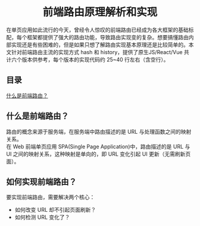 # <center>前端路由原理解析和实现</center>
在单页应用如此流行的今天，曾经令人惊叹的前端路由已经成为各大框架的基础标配，每个框架都提供了强大的路由功能，导致路由实现变的复杂。想要搞懂路由内部实现还是有些困难的，但是如果只想了解路由实现基本原理还是比较简单的。本文针对前端路由主流的实现方式 hash 和 history，提供了原生JS/React/Vue 共计六个版本供参考，每个版本的实现代码约 25~40 行左右（含空行）。
## 目录
[什么是前端路由？](##什么是前端路由？)

## 什么是前端路由？
路由的概念来源于服务端，在服务端中路由描述的是 URL 与处理函数之间的映射关系。  
在 Web 前端单页应用 SPA(Single Page Application)中，路由描述的是 URL 与 UI 之间的映射关系，这种映射是单向的，即 URL 变化引起 UI 更新（无需刷新页面）。
## 如何实现前端路由？
要实现前端路由，需要解决两个核心：
+ 如何改变 URL 却不引起页面刷新？
+ 如何检测 URL 变化了？